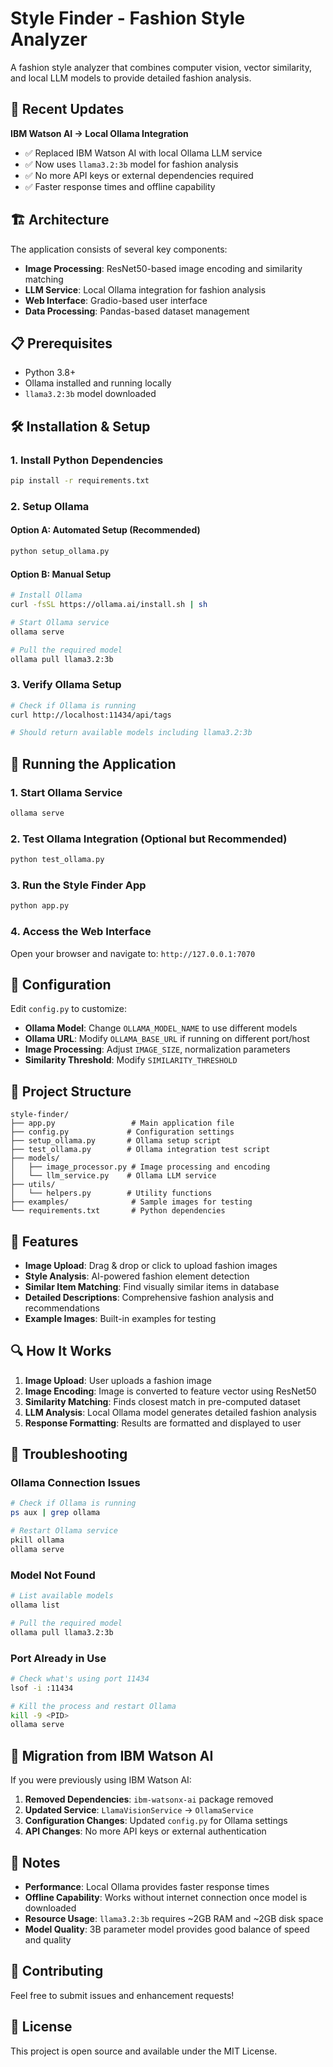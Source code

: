 # Style Finder - Fashion Style Analyzer

A fashion style analyzer that combines computer vision, vector similarity, and local LLM models to provide detailed fashion analysis.

## 🚀 Recent Updates

**IBM Watson AI → Local Ollama Integration**
- ✅ Replaced IBM Watson AI with local Ollama LLM service
- ✅ Now uses `llama3.2:3b` model for fashion analysis
- ✅ No more API keys or external dependencies required
- ✅ Faster response times and offline capability

## 🏗️ Architecture

The application consists of several key components:

- **Image Processing**: ResNet50-based image encoding and similarity matching
- **LLM Service**: Local Ollama integration for fashion analysis
- **Web Interface**: Gradio-based user interface
- **Data Processing**: Pandas-based dataset management

## 📋 Prerequisites

- Python 3.8+
- Ollama installed and running locally
- `llama3.2:3b` model downloaded

## 🛠️ Installation & Setup

### 1. Install Python Dependencies

```bash
pip install -r requirements.txt
```

### 2. Setup Ollama

#### Option A: Automated Setup (Recommended)
```bash
python setup_ollama.py
```

#### Option B: Manual Setup
```bash
# Install Ollama
curl -fsSL https://ollama.ai/install.sh | sh

# Start Ollama service
ollama serve

# Pull the required model
ollama pull llama3.2:3b
```

### 3. Verify Ollama Setup

```bash
# Check if Ollama is running
curl http://localhost:11434/api/tags

# Should return available models including llama3.2:3b
```

## 🚀 Running the Application

### 1. Start Ollama Service
```bash
ollama serve
```

### 2. Test Ollama Integration (Optional but Recommended)
```bash
python test_ollama.py
```

### 3. Run the Style Finder App
```bash
python app.py
```

### 4. Access the Web Interface
Open your browser and navigate to: `http://127.0.0.1:7070`

## 🔧 Configuration

Edit `config.py` to customize:

- **Ollama Model**: Change `OLLAMA_MODEL_NAME` to use different models
- **Ollama URL**: Modify `OLLAMA_BASE_URL` if running on different port/host
- **Image Processing**: Adjust `IMAGE_SIZE`, normalization parameters
- **Similarity Threshold**: Modify `SIMILARITY_THRESHOLD`

## 📁 Project Structure

```
style-finder/
├── app.py                 # Main application file
├── config.py             # Configuration settings
├── setup_ollama.py       # Ollama setup script
├── test_ollama.py        # Ollama integration test script
├── models/
│   ├── image_processor.py # Image processing and encoding
│   └── llm_service.py    # Ollama LLM service
├── utils/
│   └── helpers.py        # Utility functions
├── examples/              # Sample images for testing
└── requirements.txt       # Python dependencies
```

## 🎯 Features

- **Image Upload**: Drag & drop or click to upload fashion images
- **Style Analysis**: AI-powered fashion element detection
- **Similar Item Matching**: Find visually similar items in database
- **Detailed Descriptions**: Comprehensive fashion analysis and recommendations
- **Example Images**: Built-in examples for testing

## 🔍 How It Works

1. **Image Upload**: User uploads a fashion image
2. **Image Encoding**: Image is converted to feature vector using ResNet50
3. **Similarity Matching**: Finds closest match in pre-computed dataset
4. **LLM Analysis**: Local Ollama model generates detailed fashion analysis
5. **Response Formatting**: Results are formatted and displayed to user

## 🐛 Troubleshooting

### Ollama Connection Issues
```bash
# Check if Ollama is running
ps aux | grep ollama

# Restart Ollama service
pkill ollama
ollama serve
```

### Model Not Found
```bash
# List available models
ollama list

# Pull the required model
ollama pull llama3.2:3b
```

### Port Already in Use
```bash
# Check what's using port 11434
lsof -i :11434

# Kill the process and restart Ollama
kill -9 <PID>
ollama serve
```

## 🔄 Migration from IBM Watson AI

If you were previously using IBM Watson AI:

1. **Removed Dependencies**: `ibm-watsonx-ai` package removed
2. **Updated Service**: `LlamaVisionService` → `OllamaService`
3. **Configuration Changes**: Updated `config.py` for Ollama settings
4. **API Changes**: No more API keys or external authentication

## 📝 Notes

- **Performance**: Local Ollama provides faster response times
- **Offline Capability**: Works without internet connection once model is downloaded
- **Resource Usage**: `llama3.2:3b` requires ~2GB RAM and ~2GB disk space
- **Model Quality**: 3B parameter model provides good balance of speed and quality

## 🤝 Contributing

Feel free to submit issues and enhancement requests!

## 📄 License

This project is open source and available under the MIT License.
